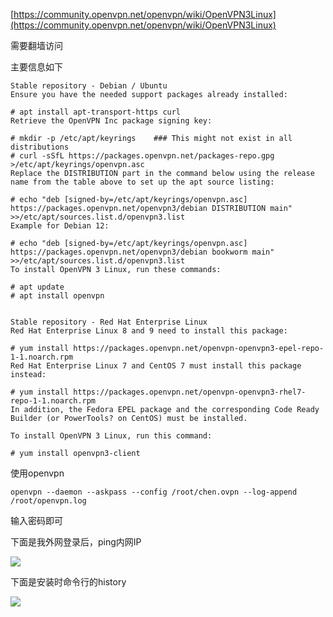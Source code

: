 [https://community.openvpn.net/openvpn/wiki/OpenVPN3Linux](https://community.openvpn.net/openvpn/wiki/OpenVPN3Linux)

需要翻墙访问

主要信息如下

```
Stable repository - Debian / Ubuntu
Ensure you have the needed support packages already installed:
# apt install apt-transport-https curl
Retrieve the OpenVPN Inc package signing key:
# mkdir -p /etc/apt/keyrings    ### This might not exist in all distributions
# curl -sSfL https://packages.openvpn.net/packages-repo.gpg >/etc/apt/keyrings/openvpn.asc
Replace the DISTRIBUTION part in the command below using the release name from the table above to set up the apt source listing:
# echo "deb [signed-by=/etc/apt/keyrings/openvpn.asc] https://packages.openvpn.net/openvpn3/debian DISTRIBUTION main" >>/etc/apt/sources.list.d/openvpn3.list
Example for Debian 12:
# echo "deb [signed-by=/etc/apt/keyrings/openvpn.asc] https://packages.openvpn.net/openvpn3/debian bookworm main" >>/etc/apt/sources.list.d/openvpn3.list
To install OpenVPN 3 Linux, run these commands:
# apt update
# apt install openvpn

   
Stable repository - Red Hat Enterprise Linux
Red Hat Enterprise Linux 8 and 9 need to install this package:
# yum install https://packages.openvpn.net/openvpn-openvpn3-epel-repo-1-1.noarch.rpm
Red Hat Enterprise Linux 7 and CentOS 7 must install this package instead:
# yum install https://packages.openvpn.net/openvpn-openvpn3-rhel7-repo-1-1.noarch.rpm
In addition, the ​Fedora EPEL package and the corresponding Code Ready Builder (or PowerTools? on CentOS) must be installed.
To install OpenVPN 3 Linux, run this command:
# yum install openvpn3-client
```

使用openvpn

```
openvpn --daemon --askpass --config /root/chen.ovpn --log-append /root/openvpn.log
```

输入密码即可

下面是我外网登录后，ping内网IP

![](https://gitee.com/hxc8/images7/raw/master/img/202407190802671.jpg)

下面是安装时命令行的history

![](https://gitee.com/hxc8/images7/raw/master/img/202407190802073.jpg)